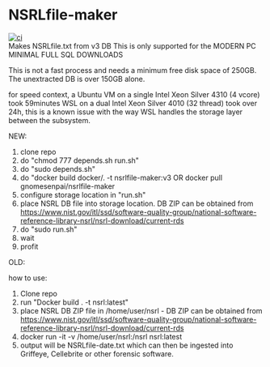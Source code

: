 # NSRLfile-maker
[![ci](https://github.com/Gnomesenpai/NSRLfile-maker/actions/workflows/docker-image.yml/badge.svg)](https://github.com/Gnomesenpai/NSRLfile-maker/actions/workflows/docker-image.yml)  
Makes NSRLfile.txt from v3 DB
This is only supported for the MODERN PC MINIMAL FULL SQL DOWNLOADS

This is not a fast process and needs a minimum free disk space of 250GB. The unextracted DB is over 150GB alone.

for speed context, a Ubuntu VM on a single Intel Xeon Silver 4310 (4 vcore) took 59minutes
WSL on a dual Intel Xeon Silver 4010 (32 thread) took over 24h, this is a known issue with the way WSL handles the storage layer between the subsystem.

NEW:
1. clone repo
2. do "chmod 777 depends.sh run.sh"
3. do "sudo depends.sh"
4. do "docker build docker/. -t nsrlfile-maker:v3 OR docker pull gnomesenpai/nsrlfile-maker
5. configure storage location in "run.sh"
6. place NSRL DB file into storage location. DB ZIP can be obtained from https://www.nist.gov/itl/ssd/software-quality-group/national-software-reference-library-nsrl/nsrl-download/current-rds
7. do "sudo run.sh"
8. wait
9. profit


OLD:	

how to use:
1. Clone repo
2. run "Docker build . -t nsrl:latest"
3. place NSRL DB ZIP file in /home/user/nsrl - DB ZIP can be obtained from https://www.nist.gov/itl/ssd/software-quality-group/national-software-reference-library-nsrl/nsrl-download/current-rds
4. docker run -it -v /home/user/nsrl:/nsrl nsrl:latest
5. output will be NSRLfile-date.txt which can then be ingested into Griffeye, Cellebrite or other forensic software.
